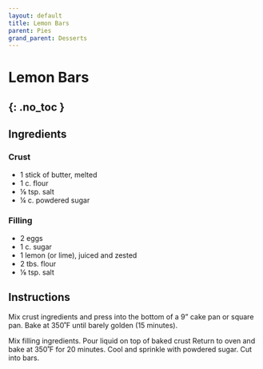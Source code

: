 ```yaml
---
layout: default
title: Lemon Bars
parent: Pies
grand_parent: Desserts
---
```


# Lemon Bars
{: .no_toc }
---

## Ingredients
### Crust

<ul>
	<li>1 stick of butter, melted</li>
	<li>1 c. flour</li>
	<li>⅛ tsp. salt</li>
	<li>¼ c. powdered sugar</li>
</ul>

### Filling

<ul>
	<li>2 eggs</li>
	<li>1 c. sugar</li>
	<li>1 lemon (or lime), juiced and zested</li>
	<li>2 tbs. flour</li>
	<li>⅛ tsp. salt</li>
</ul>


## Instructions
Mix crust ingredients and press into the bottom of a 9” cake pan or square pan. Bake at 350˚F until barely golden (15 minutes).

Mix filling ingredients. Pour liquid on top of baked crust Return to oven and bake at 350˚F for 20 minutes. Cool and sprinkle with powdered sugar. Cut into bars.
